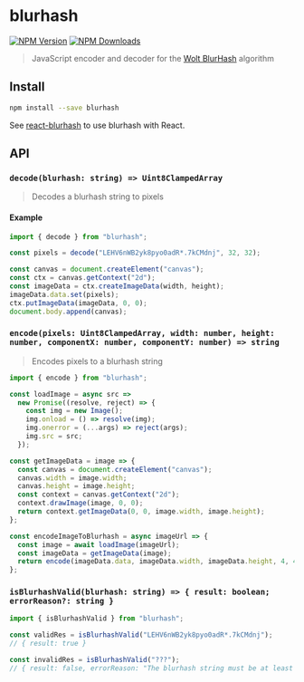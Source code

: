 # blurhash

[![NPM Version](https://img.shields.io/npm/v/react-blurhash.svg?style=flat)](https://npmjs.org/package/blurhash)
[![NPM Downloads](https://img.shields.io/npm/dm/react-blurhash.svg?style=flat)](https://npmjs.org/package/blurhash)

> JavaScript encoder and decoder for the [Wolt BlurHash](https://github.com/woltapp/blurhash) algorithm

## Install

```sh
npm install --save blurhash
```

See [react-blurhash](https://github.com/woltapp/react-blurhash) to use blurhash with React.

## API

### `decode(blurhash: string) => Uint8ClampedArray`

> Decodes a blurhash string to pixels

#### Example

```js
import { decode } from "blurhash";

const pixels = decode("LEHV6nWB2yk8pyo0adR*.7kCMdnj", 32, 32);

const canvas = document.createElement("canvas");
const ctx = canvas.getContext("2d");
const imageData = ctx.createImageData(width, height);
imageData.data.set(pixels);
ctx.putImageData(imageData, 0, 0);
document.body.append(canvas);
```

### `encode(pixels: Uint8ClampedArray, width: number, height: number, componentX: number, componentY: number) => string`

> Encodes pixels to a blurhash string

```js
import { encode } from "blurhash";

const loadImage = async src =>
  new Promise((resolve, reject) => {
    const img = new Image();
    img.onload = () => resolve(img);
    img.onerror = (...args) => reject(args);
    img.src = src;
  });

const getImageData = image => {
  const canvas = document.createElement("canvas");
  canvas.width = image.width;
  canvas.height = image.height;
  const context = canvas.getContext("2d");
  context.drawImage(image, 0, 0);
  return context.getImageData(0, 0, image.width, image.height);
};

const encodeImageToBlurhash = async imageUrl => {
  const image = await loadImage(imageUrl);
  const imageData = getImageData(image);
  return encode(imageData.data, imageData.width, imageData.height, 4, 4);
};
```

### `isBlurhashValid(blurhash: string) => { result: boolean; errorReason?: string }`

```js
import { isBlurhashValid } from "blurhash";

const validRes = isBlurhashValid("LEHV6nWB2yk8pyo0adR*.7kCMdnj");
// { result: true }

const invalidRes = isBlurhashValid("???");
// { result: false, errorReason: "The blurhash string must be at least 6 characters" }
```
